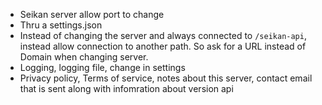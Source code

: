 - Seikan server allow port to change
- Thru a settings.json
- Instead of changing the server and always connected to `/seikan-api`, instead
  allow connection to another path. So ask for a URL instead of Domain when
  changing server.
- Logging, logging file, change in settings
- Privacy policy, Terms of service, notes about this server, contact email that
  is sent along with infomration about version api
